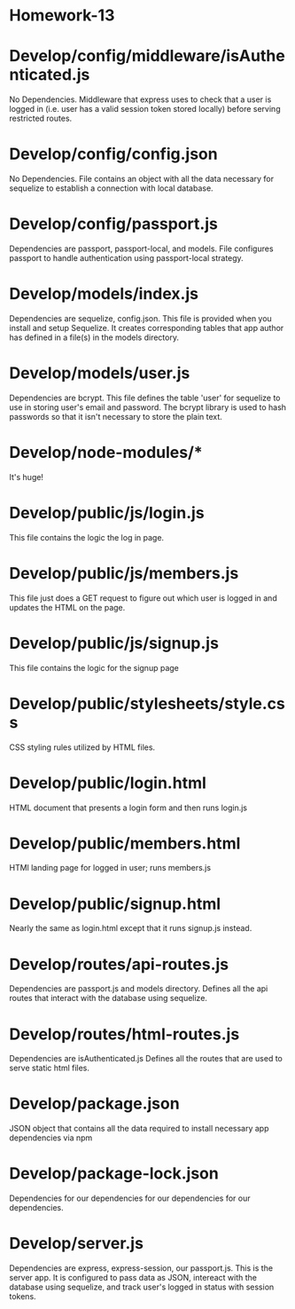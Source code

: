 # Homework-13

# Develop/config/middleware/isAuthenticated.js 
No Dependencies. 
Middleware that express uses to check that a user is logged in (i.e. user has a valid session token stored locally) before serving restricted routes.

# Develop/config/config.json 
No Dependencies. 
File contains an object with all the data necessary for sequelize to establish a connection with local database.

# Develop/config/passport.js 
Dependencies are passport, passport-local, and models.
File configures passport to handle authentication using passport-local strategy.

# Develop/models/index.js 
Dependencies are sequelize, config.json. 
This file is provided when you install and setup Sequelize. It creates corresponding tables that app author has defined in a file(s) in the models directory.

# Develop/models/user.js 
Dependencies are bcrypt. 
This file defines the table 'user' for sequelize to use in storing user's email and password. The bcrypt library is used to hash passwords so that it isn't necessary to store the plain text.

# Develop/node-modules/* 
It's huge!

# Develop/public/js/login.js 
This file contains the logic the log in page.

# Develop/public/js/members.js 
This file just does a GET request to figure out which user is logged in and updates the HTML on the page.

# Develop/public/js/signup.js 
This file contains the logic for the signup page

# Develop/public/stylesheets/style.css 
CSS styling rules utilized by HTML files.

# Develop/public/login.html 
HTML document that presents a login form and then runs login.js

# Develop/public/members.html 
HTMl landing page for logged in user; runs members.js

# Develop/public/signup.html 
Nearly the same as login.html except that it runs signup.js instead.

# Develop/routes/api-routes.js 
Dependencies are passport.js and models directory. Defines all the api routes that interact with the database using sequelize.

# Develop/routes/html-routes.js 
Dependencies are isAuthenticated.js 
Defines all the routes that are used to serve static html files.

# Develop/package.json 
JSON object that contains all the data required to install necessary app dependencies via npm

# Develop/package-lock.json 
Dependencies for our dependencies for our dependencies for our dependencies.

# Develop/server.js 
Dependencies are express, express-session, our passport.js. 
This is the server app. It is configured to pass data as JSON, intereact with the database using sequelize, and track user's logged in status with session tokens.
